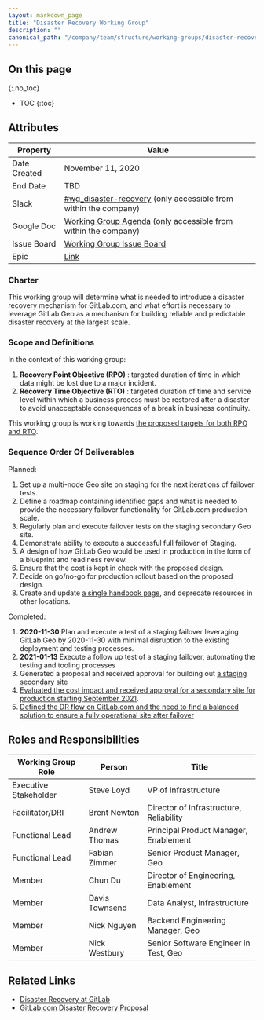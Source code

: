 ```yaml
---
layout: markdown_page
title: "Disaster Recovery Working Group"
description: ""
canonical_path: "/company/team/structure/working-groups/disaster-recovery/"
---
```


## On this page
{:.no_toc}

- TOC
{:toc}

## Attributes

| Property        | Value            |
|-----------------|------------------|
| Date Created    | November 11, 2020 |
| End Date        | TBD              |
| Slack           | [#wg_disaster-recovery](https://gitlab.slack.com/archives/C01D6Q0DHAL) (only accessible from within the company) |
| Google Doc      | [Working Group Agenda](https://docs.google.com/document/d/1FOvwdwV7ncxTurctPFYYRSNLL1qFqCkSifdY_MiL5DY/edit) (only accessible from within the company) |
| Issue Board     | [Working Group Issue Board](https://gitlab.com/gitlab-com/gl-infra/infrastructure/-/boards/2230578?label_name[]=wg-disaster-recovery)  |
| Epic            | [Link](https://gitlab.com/groups/gitlab-com/gl-infra/-/epics/371) |

### Charter

This working group will determine what is needed to introduce a disaster recovery mechanism for GitLab.com, and what effort is necessary to leverage GitLab Geo as a mechanism for building reliable and predictable disaster recovery at the largest scale.

### Scope and Definitions

In the context of this working group:

1. **Recovery Point Objective (RPO)** : targeted duration of time in which data might be lost due to a major incident.
1. **Recovery Time Objective (RTO)** : targeted duration of time and service level within which a business process must be restored
after a disaster to avoid unacceptable consequences of a break in business continuity.

This working group is working towards [the proposed targets for both RPO and RTO](/handbook/engineering/infrastructure/product-management/proposals/disaster-recovery/#proposal).

### Sequence Order Of Deliverables

Planned:

1. Set up a multi-node Geo site on staging for the next iterations of failover tests.
1. Define a roadmap containing identified gaps and what is needed to provide the necessary failover functionality for GitLab.com production scale.
1. Regularly plan and execute failover tests on the staging secondary Geo site.
1. Demonstrate ability to execute a successful full failover of Staging.
1. A design of how GitLab Geo would be used in production in the form of a blueprint and readiness review.
1. Ensure that the cost is kept in check with the proposed design.
1. Decide on go/no-go for production rollout based on the proposed design.
1. Create and update [a single handbook page](/handbook/engineering/infrastructure/production/architecture/disaster-recovery.html), and deprecate resources in other locations.

Completed:

1. **2020-11-30** Plan and execute a test of a staging failover leveraging GitLab Geo by 2020-11-30 with minimal disruption to the existing deployment and testing processes.
1. **2021-01-13** Execute a follow up test of a staging failover, automating the testing and tooling processes
1. Generated a proposal and received approval for building out [a staging secondary site](https://gitlab.com/gitlab-com/gl-infra/infrastructure/-/issues/12088#note_462334229)
1. [Evaluated the cost impact and received approval for a secondary site for production starting September 2021](https://gitlab.com/gitlab-com/gl-infra/mstaff/-/issues/34).
1. [Defined the DR flow on GitLab.com and the need to find a balanced solution to ensure a fully operational site after failover](https://gitlab.com/gitlab-com/gl-infra/infrastructure/-/issues/12642)

## Roles and Responsibilities

| Working Group Role                       | Person                           | Title                                                           |
|------------------------------------------|----------------------------------|-----------------------------------------------------------------|
| Executive Stakeholder                    | Steve Loyd                       | VP of Infrastructure                                            |
| Facilitator/DRI                          | Brent Newton                     | Director of Infrastructure, Reliability                         |
| Functional Lead                          | Andrew Thomas                    | Principal Product Manager, Enablement                           |
| Functional Lead                          | Fabian Zimmer                    | Senior Product Manager, Geo                                     |
| Member                                   | Chun Du                          | Director of Engineering, Enablement                             |
| Member                                   | Davis Townsend                   | Data Analyst, Infrastructure                                    |
| Member                                   | Nick Nguyen                      | Backend Engineering Manager, Geo                                |
| Member                                   | Nick Westbury                    | Senior Software Engineer in Test, Geo                           |

## Related Links

- [Disaster Recovery at GitLab](https://gitlab.com/gitlab-com/gl-infra/readiness/-/blob/master/library/disaster-recovery/index.md)
- [GitLab.com Disaster Recovery Proposal](/handbook/engineering/infrastructure/product-management/proposals/disaster-recovery/index.html)
